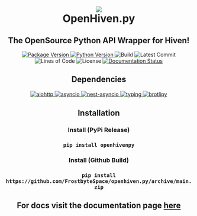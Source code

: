 <h1 align="center"><img src="https://images.nxybi.me/da4e88d64f12.png"><br>OpenHiven.py</h1>
<h2 align="center">The OpenSource Python API Wrapper for Hiven!</h2> <!-- Always close your tags, kids. -->
<p align="center">
  <a href="https://github.com/FrostbyteSpace/openhiven.py">
    <img alt="Package Version" src="https://img.shields.io/badge/package%20version-v0.1.2-purple?logo=python" />
    <a href="https://python.org">
      <img alt="Python Version" src="https://img.shields.io/badge/python->=3.7-blue?logo=python" />
     </a>
    <img alt="Build" src="https://img.shields.io/github/workflow/status/FrostbyteSpace/openhiven.py/CodeQL?logo=github" />
    <img alt="Latest Commit" src="https://img.shields.io/github/last-commit/FrostbyteSpace/openhiven.py?logo=github&color=violet" />
    <img alt="Lines of Code" src="https://img.shields.io/tokei/lines/github/FrostbyteSpace/openhiven.py" />
    <img alt="License" src="https://img.shields.io/github/license/FrostbyteSpace/openhiven.py" />
    <a href="https://openhivenpy.readthedocs.io/en/latest/?badge=latest">
      <img src="https://readthedocs.org/projects/openhivenpy/badge/?version=latest" alt="Documentation Status" />
      </a>
  </a>
</p>
  <h2 align="center"> Dependencies </h2>
<p align="center">
   <a href="https://docs.aiohttp.org/en/stable/">
      <img align="center" src='https://img.shields.io/github/pipenv/locked/dependency-version/FrostbyteSpace/openhiven.py/aiohttp/main' alt='aiohttp' />
    </a>
   <a href="https://docs.python.org/3/library/asyncio.html">
      <img align="center" src='https://img.shields.io/github/pipenv/locked/dependency-version/FrostbyteSpace/openhiven.py/asyncio/main' alt='asyncio' />
    </a>
   <a href="https://pypi.org/project/nest-asyncio/">
      <img align="center" src='https://img.shields.io/github/pipenv/locked/dependency-version/FrostbyteSpace/openhiven.py/nest-asyncio/main' alt='nest-asyncio' />
    </a>
   <a href="https://docs.python.org/3/library/typing.html">
      <img align="center" src='https://img.shields.io/github/pipenv/locked/dependency-version/FrostbyteSpace/openhiven.py/typing/main' alt='typing' />
    </a>
   <a href="https://pypi.org/project/brotlipy/">
      <img align="center" src='https://img.shields.io/github/pipenv/locked/dependency-version/FrostbyteSpace/openhiven.py/brotlipy/main' alt='brotlipy' />
    </a>
  <br>
</p>
<h2 align="center">Installation</h2>
<h3 align="center">Install (PyPi Release)</h3>
<h3 align="center"><code>pip install openhivenpy</code></h3>
<h3 align="center">Install (Github Build)</h3>
<h3 align="center"><code>pip install https://github.com/FrostbyteSpace/openhiven.py/archive/main.zip</code></h3>
<h2 align="center">For docs visit the documentation page <a href="https://openhivenpy.readthedocs.io/en/latest/">here</a></h2>
